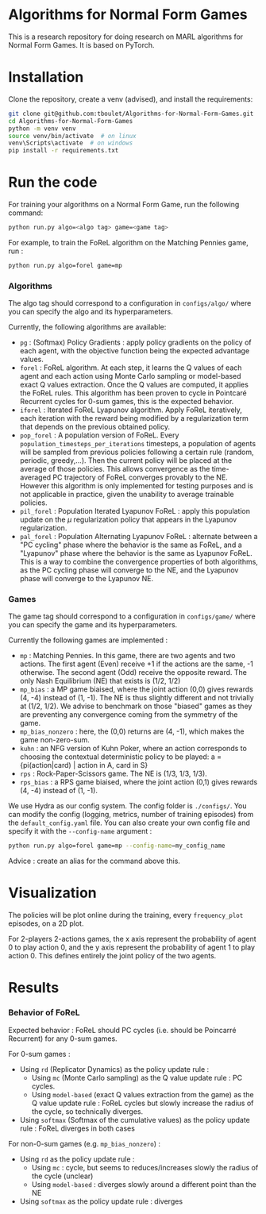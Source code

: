 # Algorithms for Normal Form Games

This is a research repository for doing research on MARL algorithms for Normal Form Games. It is based on PyTorch.

# Installation

Clone the repository, create a venv (advised), and install the requirements:

```bash
git clone git@github.com:tboulet/Algorithms-for-Normal-Form-Games.git
cd Algorithms-for-Normal-Form-Games
python -m venv venv
source venv/bin/activate  # on linux
venv\Scripts\activate  # on windows
pip install -r requirements.txt
```


# Run the code
 
For training your algorithms on a Normal Form Game, run the following command:

```bash
python run.py algo=<algo tag> game=<game tag>
```

For example, to train the FoReL algorithm on the Matching Pennies game, run :

```bash
python run.py algo=forel game=mp
```

### Algorithms
The algo tag should correspond to a configuration in ``configs/algo/`` where you can specify the algo and its hyperparameters. 

Currently, the following algorithms are available:
 - `pg` : (Softmax) Policy Gradients : apply policy gradients on the policy of each agent, with the objective function being the expected advantage values.
 - `forel` : FoReL algorithm. At each step, it learns the Q values of each agent and each action using Monte Carlo sampling or model-based exact Q values extraction. Once the Q values are computed, it applies the FoReL rules. This algorithm has been proven to cycle in Pointcaré Recurrent cycles for 0-sum games, this is the expected behavior.
 - `iforel` : Iterated FoReL Lyapunov algorithm. Apply FoReL iteratively, each iteration with the reward being modified by a regularization term that depends on the previous obtained policy.
 - `pop_forel` : A population version of FoReL. Every `population_timesteps_per_iterations` timesteps, a population of agents will be sampled from previous policies following a certain rule (random, periodic, greedy,...). Then the current policy will be placed at the average of those policies. This allows convergence as the time-averaged PC trajectory of FoReL converges provably to the NE. However this algorithm is only implemented for testing purposes and is not applicable in practice, given the unability to average trainable policies.
 - `pil_forel` : Population Iterated Lyapunov FoReL : apply this population update on the $\mu$ regularization policy that appears in the Lyapunov regularization.
 - `pal_forel` : Population Alternating Lyapunov FoReL : alternate between a "PC cycling" phase where the behavior is the same as FoReL, and a "Lyapunov" phase where the behavior is the same as Lyapunov FoReL. This is a way to combine the convergence properties of both algorithms, as the PC cycling phase will converge to the NE, and the Lyapunov phase will converge to the Lyapunov NE.

### Games

The game tag should correspond to a configuration in ``configs/game/`` where you can specify the game and its hyperparameters.

Currently the following games are implemented :
- `mp` : Matching Pennies. In this game, there are two agents and two actions. The first agent (Even) receive +1 if the actions are the same, -1 otherwise. The second agent (Odd) receive the opposite reward. The only Nash Equilibrium (NE) that exists is (1/2, 1/2)
- `mp_bias` : a MP game biaised, where the joint action (0,0) gives rewards (4, -4) instead of (1, -1). The NE is thus slightly different and not trivially at (1/2, 1/2). We advise to benchmark on those "biased" games as they are preventing any convergence coming from the symmetry of the game.
- `mp_bias_nonzero` : here, the (0,0) returns are (4, -1), which makes the game non-zero-sum.
- `kuhn` : an NFG version of Kuhn Poker, where an action corresponds to choosing the contextual deterministic policy to be played: a ={pi(action|card) | action in A, card in S}
- `rps` : Rock-Paper-Scissors game. The NE is (1/3, 1/3, 1/3).
- `rps_bias` : a RPS game biaised, where the joint action (0,1) gives rewards (4, -4) instead of (1, -1).


We use Hydra as our config system. The config folder is `./configs/`. You can modify the config (logging, metrics, number of training episodes) from the `default_config.yaml` file. You can also create your own config file and specify it with the `--config-name` argument :

```bash
python run.py algo=forel game=mp --config-name=my_config_name
```

Advice : create an alias for the command above this.


# Visualization 

The policies will be plot online during the training, every `frequency_plot` episodes, on a 2D plot. 

For 2-players 2-actions games, the x axis represent the probability of agent 0 to play action 0, and the y axis represent the probability of agent 1 to play action 0. This defines entirely the joint policy of the two agents.


# Results

### Behavior of FoReL 

Expected behavior : FoReL should PC cycles (i.e. should be Poincarré Recurrent) for any 0-sum games.

For 0-sum games :
- Using `rd` (Replicator Dynamics) as the policy update rule :
    - Using `mc` (Monte Carlo sampling) as the Q value update rule : PC cycles.
    - Using `model-based` (exact Q values extraction from the game) as the Q value update rule : FoReL cycles but slowly increase the radius of the cycle, so technically diverges.
- Using `softmax` (Softmax of the cumulative values) as the policy update rule : FoReL diverges in both cases

For non-0-sum games (e.g. `mp_bias_nonzero`) :
- Using `rd` as the policy update rule :
    - Using `mc` : cycle, but seems to reduces/increases slowly the radius of the cycle (unclear)
    - Using `model-based` : diverges slowly around a different point than the NE
- Using `softmax` as the policy update rule : diverges 